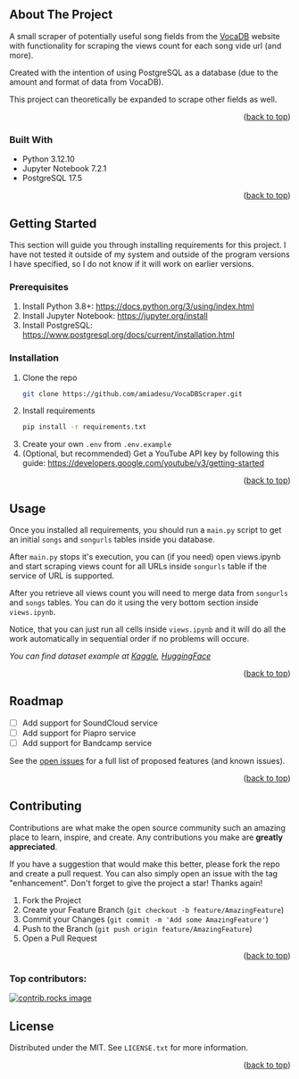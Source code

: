 <a id="readme-top"></a>

<!-- ABOUT THE PROJECT -->
## About The Project

A small scraper of potentially useful song fields from the [VocaDB](https://vocadb.net/) website with functionality for scraping the views count for each song vide url (and more).

Created with the intention of using PostgreSQL as a database (due to the amount and format of data from VocaDB).

This project can theoretically be expanded to scrape other fields as well.

<p align="right">(<a href="#readme-top">back to top</a>)</p>



### Built With

* Python 3.12.10
* Jupyter Notebook 7.2.1
* PostgreSQL 17.5

<p align="right">(<a href="#readme-top">back to top</a>)</p>

<!-- GETTING STARTED -->
## Getting Started

This section will guide you through installing requirements for this project. I have not tested it outside of my system and outside of the program versions I have specified, so I do not know if it will work on earlier versions.

### Prerequisites

1. Install Python 3.8+: https://docs.python.org/3/using/index.html
2. Install Jupyter Notebook: https://jupyter.org/install
3. Install PostgreSQL: https://www.postgresql.org/docs/current/installation.html

### Installation

1. Clone the repo
   ```sh
   git clone https://github.com/amiadesu/VocaDBScraper.git
   ```
2. Install requirements
   ```sh
   pip install -r requirements.txt
   ```
3. Create your own `.env` from `.env.example`
4. (Optional, but recommended) Get a YouTube API key by following this guide: https://developers.google.com/youtube/v3/getting-started

<p align="right">(<a href="#readme-top">back to top</a>)</p>



<!-- USAGE EXAMPLES -->
## Usage

Once you installed all requirements, you should run a `main.py` script to get an initial `songs` and `songurls` tables inside you database.

After `main.py` stops it's execution, you can (if you need) open views.ipynb and start scraping views count for all URLs inside `songurls` table if the service of URL is supported.

After you retrieve all views count you will need to merge data from `songurls` and `songs` tables. You can do it using the very bottom section inside `views.ipynb`.

Notice, that you can just run all cells inside `views.ipynb` and it will do all the work automatically in sequential order if no problems will occure.

_You can find dataset example at [Kaggle](https://www.kaggle.com/datasets/amiadesu/vocadbsongs), [HuggingFace](https://huggingface.co/datasets/amiadesu/VocaDBSongs)_

<p align="right">(<a href="#readme-top">back to top</a>)</p>



<!-- ROADMAP -->
## Roadmap

- [ ] Add support for SoundCloud service
- [ ] Add support for Piapro service
- [ ] Add support for Bandcamp service

See the [open issues](https://github.com/amiadesu/VocaDBScraper/issues) for a full list of proposed features (and known issues).

<p align="right">(<a href="#readme-top">back to top</a>)</p>



<!-- CONTRIBUTING -->
## Contributing

Contributions are what make the open source community such an amazing place to learn, inspire, and create. Any contributions you make are **greatly appreciated**.

If you have a suggestion that would make this better, please fork the repo and create a pull request. You can also simply open an issue with the tag "enhancement".
Don't forget to give the project a star! Thanks again!

1. Fork the Project
2. Create your Feature Branch (`git checkout -b feature/AmazingFeature`)
3. Commit your Changes (`git commit -m 'Add some AmazingFeature'`)
4. Push to the Branch (`git push origin feature/AmazingFeature`)
5. Open a Pull Request

<p align="right">(<a href="#readme-top">back to top</a>)</p>

### Top contributors:

<a href="https://github.com/amiadesu/VocaDBScraper/graphs/contributors">
  <img src="https://contrib.rocks/image?repo=amiadesu/VocaDBScraper" alt="contrib.rocks image" />
</a>



<!-- LICENSE -->
## License

Distributed under the MIT. See `LICENSE.txt` for more information.

<p align="right">(<a href="#readme-top">back to top</a>)</p>
